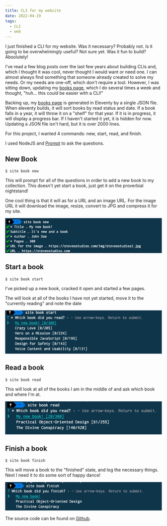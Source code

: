 ```yaml
---
title: CLI for my website
date: 2022-04-19
tags:
  - CLI
  - web
---
```


I just finished a CLI for my website. Was it necessary? Probably not. Is it going to be overwhelmingly useful? Not sure yet. Was it fun to build? Absolutely!

I've read a few blog posts over the last few years about building CLIs and, which I thought it was cool, never thought I would want or need one. I can almost always find something that someone already created to solve my needs. Or my needs are one-off, which don't require a tool. However, I was sitting down, updating my [books page](/books), which I do several times a week and thought, "huh... this could be easier with a CLI!"

Backing up, my [books page](/books) is generated in Eleventy by a single JSON file. When eleventy builds, it will sort books by read status and date. If a book falls in a year, it will throw it on a "shelf" for that year. If it is in progress, it will display a progress bar. If I haven't started it yet, it is hidden for now. Updating a JSON file isn't hard, but it is over 2000 lines.

For this project, I wanted 4 commands: new, start, read, and finish.

I used NodeJS and [Prompt](https://www.npmjs.com/package/prompt) to ask the questions.

## New Book

```shell
$ site book new
```

This will prompt for all of the questions in order to add a new book to my collection. This doesn't yet start a book, just get it on the proverbial nightstand!

One cool thing is that it will as for a URL and an image URL. For the image URL it will download the image, resize, convert to JPG and compress it for my site.

![site book new](./new.jpg)
## Start a book

```shell
$ site book start
```

I've picked up a new book, cracked it open and started a few pages.

The will look at all of the books I have not yet started, move it to the "currently reading" and note the date

![site book start](./start.jpg)

## Read a book

```shell
$ site book read
```

This will look at all of the books I am in the middle of and ask which book and where I'm at.

![site book read](./read.jpg)

## Finish a book

```shell
$ site book finish
```

This will move a book to the "finished" state, and log the necessary things. Next I need it to do some sort of happy dance!

![site book finish](./finish.jpg)

The source code can be found on [Github](https://github.com/steveostudios/steveostudios-cli).
